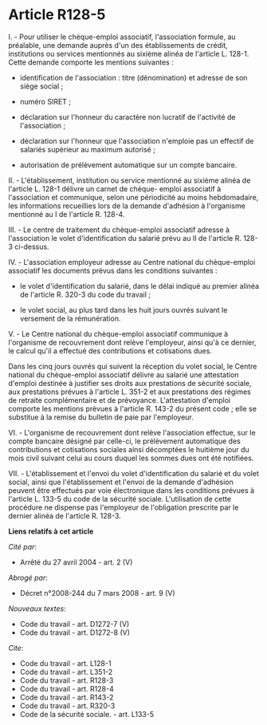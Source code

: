 # Article R128-5

I. - Pour utiliser le chèque-emploi associatif, l'association formule, au préalable, une demande auprès d'un des
établissements de crédit, institutions ou services mentionnés au sixième alinéa de l'article L. 128-1. Cette demande comporte
les mentions suivantes :

- identification de l'association : titre (dénomination) et adresse de son siège social ;

- numéro SIRET ;

- déclaration sur l'honneur du caractère non lucratif de l'activité de l'association ;

- déclaration sur l'honneur que l'association n'emploie pas un effectif de salariés supérieur au maximum autorisé ;

- autorisation de prélèvement automatique sur un compte bancaire.

II. - L'établissement, institution ou service mentionné au sixième alinéa de l'article L. 128-1 délivre un carnet de chèque-
emploi associatif à l'association et communique, selon une périodicité au moins hebdomadaire, les informations recueillies
lors de la demande d'adhésion à l'organisme mentionné au I de l'article R. 128-4.

III. - Le centre de traitement du chèque-emploi associatif adresse à l'association le volet d'identification du salarié prévu
au II de l'article R. 128-3 ci-dessus.

IV. - L'association employeur adresse au Centre national du chèque-emploi associatif les documents prévus dans les conditions
suivantes :

- le volet d'identification du salarié, dans le délai indiqué au premier alinéa de l'article R. 320-3 du code du travail ;

- le volet social, au plus tard dans les huit jours ouvrés suivant le versement de la rémunération.

V. - Le Centre national du chèque-emploi associatif communique à l'organisme de recouvrement dont relève l'employeur, ainsi
qu'à ce dernier, le calcul qu'il a effectué des contributions et cotisations dues.

Dans les cinq jours ouvrés qui suivent la réception du volet social, le Centre national du chèque-emploi associatif délivre
au salarié une attestation d'emploi destinée à justifier ses droits aux prestations de sécurité sociale, aux prestations
prévues à l'article L. 351-2 et aux prestations des régimes de retraite complémentaire et de prévoyance. L'attestation
d'emploi comporte les mentions prévues à l'article R. 143-2 du présent code ; elle se substitue à la remise du bulletin de
paie par l'employeur.

VI. - L'organisme de recouvrement dont relève l'association effectue, sur le compte bancaire désigné par celle-ci, le
prélèvement automatique des contributions et cotisations sociales ainsi décomptées le huitième jour du mois civil suivant
celui au cours duquel les sommes dues ont été notifiées.

VII. - L'établissement et l'envoi du volet d'identification du salarié et du volet social, ainsi que l'établissement et
l'envoi de la demande d'adhésion peuvent être effectués par voie électronique dans les conditions prévues à l'article L.
133-5 du code de la sécurité sociale. L'utilisation de cette procédure ne dispense pas l'employeur de l'obligation prescrite
par le dernier alinéa de l'article R. 128-3.

**Liens relatifs à cet article**

_Cité par_:

  - Arrêté du 27 avril 2004 - art. 2 (V)

_Abrogé par_:

  - Décret n°2008-244 du 7 mars 2008 - art. 9 (V)

_Nouveaux textes_:

  - Code du travail - art. D1272-7 (V)
  - Code du travail - art. D1272-8 (V)

_Cite_:

  - Code du travail - art. L128-1
  - Code du travail - art. L351-2
  - Code du travail - art. R128-3
  - Code du travail - art. R128-4
  - Code du travail - art. R143-2
  - Code du travail - art. R320-3
  - Code de la sécurité sociale. - art. L133-5
